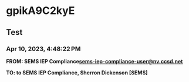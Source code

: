# gpikA9C2kyE
## Test
### Apr 10, 2023, 4:48:22 PM
**FROM: SEMS IEP Compliance<sems-iep-compliance-user@nv.ccsd.net>**

**TO: to SEMS IEP Compliance, Sherron Dickenson [SEMS]**





